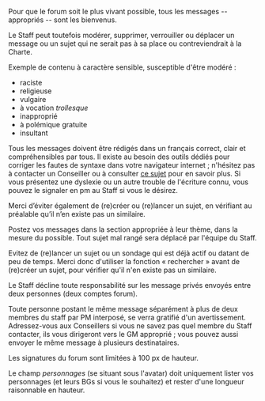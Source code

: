 Pour que le forum soit le plus vivant possible, tous les messages -- appropriés -- sont les bienvenus. 

Le Staff peut toutefois modérer, supprimer, verrouiller ou déplacer un message ou un sujet qui ne serait pas à sa place ou contreviendrait à la Charte.

Exemple de contenu à caractère sensible, susceptible d'être modéré :

- raciste
- religieuse
- vulgaire
- à vocation _trollesque_
- inapproprié
- à polémique gratuite
- insultant

Tous les messages doivent être rédigés dans un français correct, clair et compréhensibles par tous. Il existe au besoin des outils dédiés pour corriger les fautes de syntaxe dans votre navigateur internet ; n'hésitez pas à contacter un Conseiller ou à consulter [ce sujet](https://forum.vae-soli.fr/viewtopic.php?f=29&t=14657#p241808) pour en savoir plus. Si vous présentez une dyslexie ou un autre trouble de l'écriture connu, vous pouvez le signaler en pm au Staff si vous le désirez.

Merci d’éviter également de (re)créer ou (re)lancer un sujet, en vérifiant au préalable qu’il n’en existe pas un similaire.

Postez vos messages dans la section appropriée à leur thème, dans la mesure du possible. Tout sujet mal rangé sera déplacé par l'équipe du Staff.

Evitez de (re)lancer un sujet ou un sondage qui est déjà actif ou datant de peu de temps. Merci donc d'utiliser la fonction &laquo; rechercher &raquo; avant de (re)créer un sujet, pour vérifier qu'il n'en existe pas un similaire.

Le Staff décline toute responsabilité sur les message privés envoyés entre deux personnes (deux comptes forum).

Toute personne postant le même message séparément à plus de deux membres du staff par PM interposé, se verra gratifié d'un avertissement. Adressez-vous aux Conseillers si vous ne savez pas quel membre du Staff contacter, ils vous dirigeront vers le GM approprié ; vous pouvez aussi envoyer le même message à plusieurs destinataires.

Les signatures du forum sont limitées à 100 px de hauteur.

Le champ _personnages_ (se situant sous l'avatar) doit uniquement lister vos personnages (et leurs BGs si vous le souhaitez) et rester d'une longueur raisonnable en hauteur.
